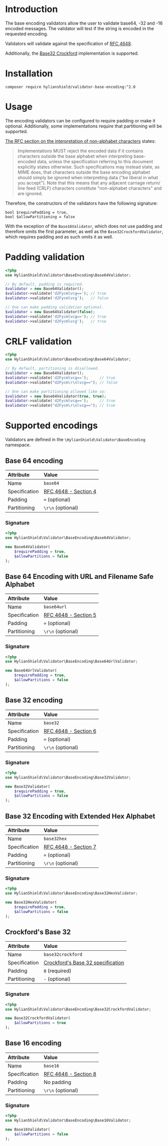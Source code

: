 # Introduction

The base encoding validators allow the user to validate base64, -32 and -16
encoded messages.
The validator will test if the string is encoded in the requested encoding.

Validators will validate against the specification of
[RFC 4648](https://tools.ietf.org/html/rfc4648).

Additionally, the [Base32 Crockford](http://www.crockford.com/wrmg/base32.html)
implementation is supported.

# Installation

```shell
composer require hylianshield/validator-base-encoding:^2.0
```
# Usage

The encoding validators can be configured to require padding or make it optional.
Additionally, some implementations require that partitioning will be supported.

[The RFC section on the interpretation of non-alphabet characters](https://tools.ietf.org/html/rfc4648#section-3.3)
states:

> Implementations MUST reject the encoded data if it contains
     characters outside the base alphabet when interpreting base-encoded
     data, unless the specification referring to this document explicitly
     states otherwise.  Such specifications may instead state, as MIME
     does, that characters outside the base encoding alphabet should
     simply be ignored when interpreting data ("be liberal in what you
     accept").  Note that this means that any adjacent carriage return/
     line feed (CRLF) characters constitute "non-alphabet characters" and
     are ignored.

Therefore, the constructors of the validators have the following signature:

```
bool $requirePadding = true,
bool $allowPartitioning = false
```

With the exception of the `Base16Validator`, which does not use padding and
therefore omits the first parameter, as well as the `Base32CrockfordValidator`,
which requires padding and as such omits it as well.

# Padding validation

```php
<?php
use HylianShield\Validator\BaseEncoding\Base64Validator;

// By default, padding is required.
$validator = new Base64Validator();
$validator->validate('d2Fycmlvcg=='); // true
$validator->validate('d2Fycmlvcg');   // false

// One can make padding validation optional.
$validator = new Base64Validator(false);
$validator->validate('d2Fycmlvcg=='); // true
$validator->validate('d2Fycmlvcg');   // true
```

# CRLF validation

```php
<?php
use HylianShield\Validator\BaseEncoding\Base64Validator;

// By default, partitioning is disallowed.
$validator = new Base64Validator();
$validator->validate('d2Fycmlvcg==');     // true
$validator->validate("d2Fycm\r\nlvcg=="); // false

// One can make partitioning allowed like so:
$validator = new Base64Validator(true, true);
$validator->validate('d2Fycmlvcg==');     // true
$validator->validate("d2Fycm\r\nlvcg=="); // true
```

# Supported encodings

Validators are defined in the `\HylianShield\Validator\BaseEncoding` namespace.

## Base 64 encoding

| Attribute     | Value                                                                 |
|:--------------|:----------------------------------------------------------------------|
| Name          | `base64`                                                              |
| Specification | [RFC 4648 - Section 4](https://tools.ietf.org/html/rfc4648#section-4) |
| Padding       | `=` (optional)                                                        |
| Partitioning  | `\r\n` (optional)                                                     |

### Signature
```php
<?php
use HylianShield\Validator\BaseEncoding\Base64Validator;

new Base64Validator(
    $requirePadding = true,
    $allowPartitions = false
);
```

## Base 64 Encoding with URL and Filename Safe Alphabet

| Attribute     | Value                                                                 |
|:--------------|:----------------------------------------------------------------------|
| Name          | `base64url`                                                           |
| Specification | [RFC 4648 - Section 5](https://tools.ietf.org/html/rfc4648#section-5) |
| Padding       | `=` (optional)                                                        |
| Partitioning  | `\r\n` (optional)                                                     |

### Signature
```php
<?php
use HylianShield\Validator\BaseEncoding\Base64UrlValidator;

new Base64UrlValidator(
    $requirePadding = true,
    $allowPartitions = false
);
```

## Base 32 encoding

| Attribute     | Value                                                                 |
|:--------------|:----------------------------------------------------------------------|
| Name          | `base32`                                                              |
| Specification | [RFC 4648 - Section 6](https://tools.ietf.org/html/rfc4648#section-6) |
| Padding       | `=` (optional)                                                        |
| Partitioning  | `\r\n` (optional)                                                     |

### Signature
```php
<?php
use HylianShield\Validator\BaseEncoding\Base32Validator;

new Base32Validator(
    $requirePadding = true,
    $allowPartitions = false
);
```

## Base 32 Encoding with Extended Hex Alphabet

| Attribute     | Value                                                                 |
|:--------------|:----------------------------------------------------------------------|
| Name          | `base32hex`                                                           |
| Specification | [RFC 4648 - Section 7](https://tools.ietf.org/html/rfc4648#section-7) |
| Padding       | `=` (optional)                                                        |
| Partitioning  | `\r\n` (optional)                                                     |

### Signature
```php
<?php
use HylianShield\Validator\BaseEncoding\Base32HexValidator;

new Base32HexValidator(
    $requirePadding = true,
    $allowPartitions = false
);
```

## Crockford's Base 32

| Attribute     | Value                                                                          |
|:--------------|:-------------------------------------------------------------------------------|
| Name          | `base32crockford`                                                              |
| Specification | [Crockford's Base 32 specification](http://www.crockford.com/wrmg/base32.html) |
| Padding       | `0` (required)                                                                 |
| Partitioning  | `-` (optional)                                                                 |

### Signature
```php
<?php
use HylianShield\Validator\BaseEncoding\Base32CrockfordValidator;

new Base32CrockfordValidator(
    $allowPartitions = true
);
```

## Base 16 encoding

| Attribute     | Value                                                                 |
|:--------------|:----------------------------------------------------------------------|
| Name          | `base16`                                                              |
| Specification | [RFC 4648 - Section 8](https://tools.ietf.org/html/rfc4648#section-8) |
| Padding       | No padding                                                            |
| Partitioning  | `\r\n` (optional)                                                     |

### Signature
```php
<?php
use HylianShield\Validator\BaseEncoding\Base16Validator;

new Base16Validator(
    $allowPartitions = false
);
```
